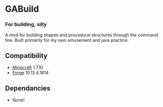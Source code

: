 # GABuild

### For building, silly

A mod for building shapes and procedural structures through the command line. Built primarily for my own amusement and java practice.

## Compatibility

* [Minecraft](https://minecraft.net) 1.7.10
* [Forge](http://files.minecraftforge.net/maven/net/minecraftforge/forge/index_1.7.10.html) 10.13.4.1614

## Dependancies

* None!
